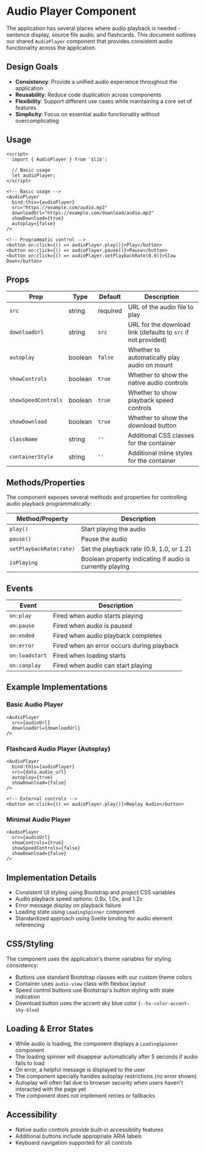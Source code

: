 # Audio Player Component

The application has several places where audio playback is needed - sentence display, source file audio, and flashcards. This document outlines our shared `AudioPlayer` component that provides consistent audio functionality across the application.

## Design Goals

- **Consistency**: Provide a unified audio experience throughout the application
- **Reusability**: Reduce code duplication across components
- **Flexibility**: Support different use cases while maintaining a core set of features
- **Simplicity**: Focus on essential audio functionality without overcomplicating

## Usage

```svelte
<script>
  import { AudioPlayer } from '$lib';
  
  // Basic usage
  let audioPlayer;
</script>

<!-- Basic usage -->
<AudioPlayer 
  bind:this={audioPlayer}
  src="https://example.com/audio.mp3"
  downloadUrl="https://example.com/download/audio.mp3"
  showDownload={true}
  autoplay={false}
/>

<!-- Programmatic control -->
<button on:click={() => audioPlayer.play()}>Play</button>
<button on:click={() => audioPlayer.pause()}>Pause</button>
<button on:click={() => audioPlayer.setPlaybackRate(0.9)}>Slow Down</button>
```

## Props

| Prop | Type | Default | Description |
|------|------|---------|-------------|
| `src` | string | required | URL of the audio file to play |
| `downloadUrl` | string | `src` | URL for the download link (defaults to `src` if not provided) |
| `autoplay` | boolean | `false` | Whether to automatically play audio on mount |
| `showControls` | boolean | `true` | Whether to show the native audio controls |
| `showSpeedControls` | boolean | `true` | Whether to show playback speed controls |
| `showDownload` | boolean | `true` | Whether to show the download button |
| `className` | string | `''` | Additional CSS classes for the container |
| `containerStyle` | string | `''` | Additional inline styles for the container |

## Methods/Properties

The component exposes several methods and properties for controlling audio playback programmatically:

| Method/Property | Description |
|----------------|-------------|
| `play()` | Start playing the audio |
| `pause()` | Pause the audio |
| `setPlaybackRate(rate)` | Set the playback rate (0.9, 1.0, or 1.2) |
| `isPlaying` | Boolean property indicating if audio is currently playing |

## Events

| Event | Description |
|-------|-------------|
| `on:play` | Fired when audio starts playing |
| `on:pause` | Fired when audio is paused |
| `on:ended` | Fired when audio playback completes |
| `on:error` | Fired when an error occurs during playback |
| `on:loadstart` | Fired when loading starts |
| `on:canplay` | Fired when audio can start playing |

## Example Implementations

### Basic Audio Player

```svelte
<AudioPlayer 
  src={audioUrl} 
  downloadUrl={downloadUrl}
/>
```

### Flashcard Audio Player (Autoplay)

```svelte
<AudioPlayer 
  bind:this={audioPlayer}
  src={data.audio_url}
  autoplay={true}
  showDownload={false}
/>

<!-- External controls -->
<button on:click={() => audioPlayer.play()}>Replay Audio</button>
```

### Minimal Audio Player

```svelte
<AudioPlayer 
  src={audioUrl}
  showControls={true}
  showSpeedControls={false}
  showDownload={false}
/>
```

## Implementation Details

- Consistent UI styling using Bootstrap and project CSS variables
- Audio playback speed options: 0.9x, 1.0x, and 1.2x
- Error message display on playback failure
- Loading state using `LoadingSpinner` component
- Standardized approach using Svelte binding for audio element referencing

## CSS/Styling

The component uses the application's theme variables for styling consistency:

- Buttons use standard Bootstrap classes with our custom theme colors
- Container uses `audio-view` class with flexbox layout
- Speed control buttons use Bootstrap's button styling with state indication
- Download button uses the accent sky blue color (`--hz-color-accent-sky-blue`)

## Loading & Error States

- While audio is loading, the component displays a `LoadingSpinner` component
- The loading spinner will disappear automatically after 5 seconds if audio fails to load
- On error, a helpful message is displayed to the user
- The component specially handles autoplay restrictions (no error shown)
- Autoplay will often fail due to browser security when users haven't interacted with the page yet
- The component does not implement retries or fallbacks

## Accessibility

- Native audio controls provide built-in accessibility features
- Additional buttons include appropriate ARIA labels
- Keyboard navigation supported for all controls